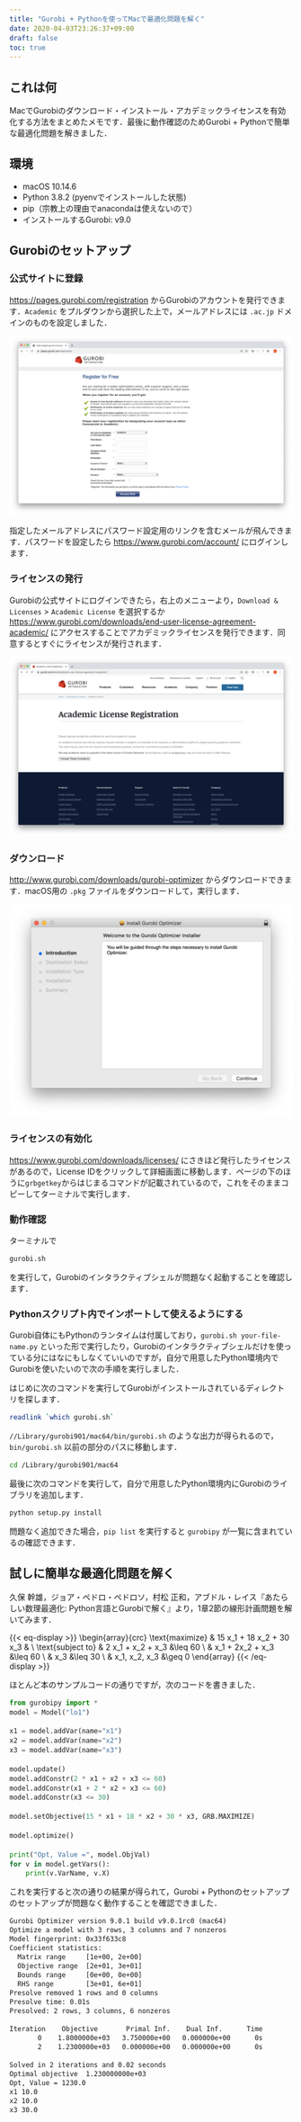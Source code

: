 ```yaml
---
title: "Gurobi + Pythonを使ってMacで最適化問題を解く"
date: 2020-04-03T23:26:37+09:00
draft: false
toc: true
---
```


## これは何

MacでGurobiのダウンロード・インストール・アカデミックライセンスを有効化する方法をまとめたメモです．最後に動作確認のためGurobi + Pythonで簡単な最適化問題を解きました．

## 環境

- macOS 10.14.6
- Python 3.8.2 (pyenvでインストールした状態)
- pip（宗教上の理由でanacondaは使えないので）
- インストールするGurobi: v9.0

## Gurobiのセットアップ

### 公式サイトに登録

https://pages.gurobi.com/registration からGurobiのアカウントを発行できます．`Academic` をプルダウンから選択した上で，メールアドレスには `.ac.jp` ドメインのものを設定しました．

![登録画面](gurobi-register.png)

指定したメールアドレスにパスワード設定用のリンクを含むメールが飛んできます．パスワードを設定したら https://www.gurobi.com/account/ にログインします．

### ライセンスの発行

Gurobiの公式サイトにログインできたら，右上のメニューより，`Download & Licenses` > `Academic License` を選択するか https://www.gurobi.com/downloads/end-user-license-agreement-academic/ にアクセスすることでアカデミックライセンスを発行できます．同意するとすぐにライセンスが発行されます．

![ライセンスの発行画面](gurobi-license.png)


### ダウンロード

http://www.gurobi.com/downloads/gurobi-optimizer からダウンロードできます．macOS用の `.pkg` ファイルをダウンロードして，実行します．

![インストーラの画面](gurobi-installer.png)

### ライセンスの有効化

https://www.gurobi.com/downloads/licenses/ にさきほど発行したライセンスがあるので，License IDをクリックして詳細画面に移動します．ページの下のほうに`grbgetkey`からはじまるコマンドが記載されているので，これをそのままコピーしてターミナルで実行します．

### 動作確認

ターミナルで

```bash
gurobi.sh
```

を実行して，Gurobiのインタラクティブシェルが問題なく起動することを確認します．

### Pythonスクリプト内でインポートして使えるようにする

Gurobi自体にもPythonのランタイムは付属しており，`gurobi.sh your-file-name.py` といった形で実行したり，Gurobiのインタラクティブシェルだけを使っている分にはなにもしなくていいのですが，自分で用意したPython環境内でGurobiを使いたいので次の手順を実行しました．

はじめに次のコマンドを実行してGurobiがインストールされているディレクトリを探します．

```bash
readlink `which gurobi.sh`
```

`//Library/gurobi901/mac64/bin/gurobi.sh` のような出力が得られるので，`bin/gurobi.sh` 以前の部分のパスに移動します．

```bash
cd /Library/gurobi901/mac64
```

最後に次のコマンドを実行して，自分で用意したPython環境内にGurobiのライブラリを追加します．

```bash
python setup.py install
```

問題なく追加できた場合，`pip list` を実行すると `gurobipy` が一覧に含まれているの確認できます．

## 試しに簡単な最適化問題を解く

久保 幹雄，ジョア・ペドロ・ペドロソ，村松 正和，アブドル・レイス『あたらしい数理最適化: Python言語とGurobiで解く』より，1章2節の線形計画問題を解いてみます．

{{< eq-display >}}
\begin{array}{crc}
\text{maximize} & 15 x_1 + 18 x_2 + 30 x_3 & \\
\text{subject to} & 2 x_1 + x_2 + x_3 &\leq 60 \\
& x_1 + 2x_2 + x_3 &\leq 60 \\
& x_3 &\leq 30 \\
& x_1, x_2, x_3 &\geq 0
\end{array}
{{< /eq-display >}}

ほとんど本のサンプルコードの通りですが，次のコードを書きました．

```python
from gurobipy import *
model = Model("lo1")

x1 = model.addVar(name="x1")
x2 = model.addVar(name="x2")
x3 = model.addVar(name="x3")

model.update()
model.addConstr(2 * x1 + x2 + x3 <= 60)
model.addConstr(x1 + 2 * x2 + x3 <= 60)
model.addConstr(x3 <= 30)

model.setObjective(15 * x1 + 18 * x2 + 30 * x3, GRB.MAXIMIZE)

model.optimize()

print("Opt, Value =", model.ObjVal)
for v in model.getVars():
    print(v.VarName, v.X)
```

これを実行すると次の通りの結果が得られて，Gurobi + Pythonのセットアップのセットアップが問題なく動作することを確認できました．

```
Gurobi Optimizer version 9.0.1 build v9.0.1rc0 (mac64)
Optimize a model with 3 rows, 3 columns and 7 nonzeros
Model fingerprint: 0x33f633c8
Coefficient statistics:
  Matrix range     [1e+00, 2e+00]
  Objective range  [2e+01, 3e+01]
  Bounds range     [0e+00, 0e+00]
  RHS range        [3e+01, 6e+01]
Presolve removed 1 rows and 0 columns
Presolve time: 0.01s
Presolved: 2 rows, 3 columns, 6 nonzeros

Iteration    Objective       Primal Inf.    Dual Inf.      Time
       0    1.8000000e+03   3.750000e+00   0.000000e+00      0s
       2    1.2300000e+03   0.000000e+00   0.000000e+00      0s

Solved in 2 iterations and 0.02 seconds
Optimal objective  1.230000000e+03
Opt, Value = 1230.0
x1 10.0
x2 10.0
x3 30.0
```

